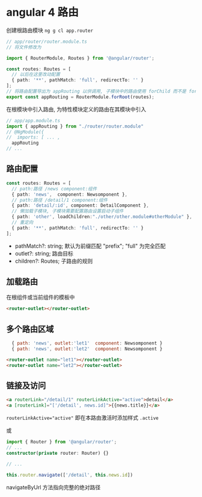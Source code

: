 # angular 4 路由

创建根路由模块 `ng g cl app.router`

```ts
// app/router/router.module.ts
// 将文件修改为

import { RouterModule, Routes } from '@angular/router';

const routes: Routes = [
  // 以后在这里改动配置
  { path: '**', pathMatch: 'full', redirectTo: '' }
];
// 将路由配置导出为 appRouting 以供调用, 子模块中的路由使用 forChild 而不是 forRoot
export const appRouting = RouterModule.forRoot(routes);
```

在根模块中引入路由, 为特性模块定义的路由在其模块中引入

```ts
// app/app.module.ts
import { appRouting } from "./router/router.module"
// @NgModule({
//  imports: [ ... ,
  appRouting
// ...
```

## 路由配置

```ts
const routes: Routes = [
  // path:路径 /news component:组件
  { path: 'news',  component: Newsomponent },
  // path:路径 /detail/1 component:组件
  { path: 'detail/:id', component: DetailComponent },
  // 懒加载子模块, 子模块需要配置路由设置启动子组件
  { path: 'other', loadChildren:"./other/other.module#otherModule" },
  // 重定向
  { path: '**', pathMatch: 'full', redirectTo: '' }
];
```

- pathMatch?: string; 默认为前缀匹配 "prefix"; "full" 为完全匹配
- outlet?: string; 路由目标
- children?: Routes; 子路由的规则

## 加载路由

在根组件或当前组件的模板中

```html
<router-outlet></router-outlet>
```

## 多个路由区域


```js
  { path: 'news', outlet:'let1'  component: Newsomponent }
  { path: 'news', outlet:'let2'  component: Newsomponent }
```

```html
<router-outlet name="let1"></router-outlet>
<router-outlet name="let2"></router-outlet>
```

## 链接及访问

```html
<a routerLink="/detail/1" routerLinkActive="active">detail</a>
<a [routerLink]="['/detail', news.id]">{{news.title}}</a>
```

`routerLinkActive="active"` 即在本路由激活时添加样式 `.active`

或

```ts
import { Router } from '@angular/router';
// ...
constructor(private router: Router) {}

// ...

this.router.navigate(['/detail', this.news.id])
```

navigateByUrl 方法指向完整的绝对路径

